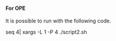 #### For OPE ###### 
It is possible to run with the following code. 

seq 4| xargs -L 1 -P 4 ./script2.sh


